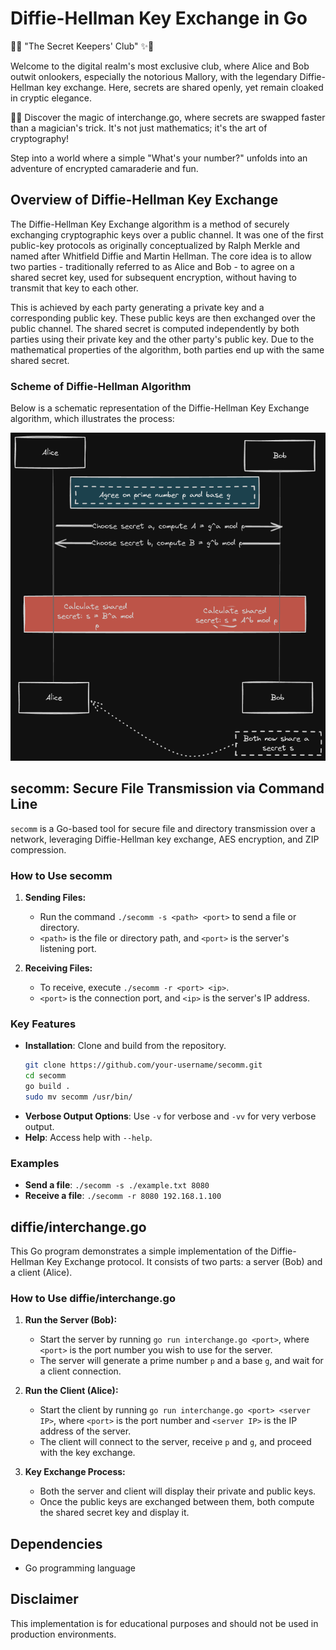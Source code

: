 # Diffie-Hellman Key Exchange in Go

🔐✨ "The Secret Keepers' Club" ✨🔐

Welcome to the digital realm's most exclusive club, where Alice and Bob outwit onlookers, especially the notorious Mallory, with the legendary Diffie-Hellman key exchange. Here, secrets are shared openly, yet remain cloaked in cryptic elegance.

🎩🐇 Discover the magic of interchange.go, where secrets are swapped faster than a magician's trick. It's not just mathematics; it's the art of cryptography!

Step into a world where a simple "What's your number?" unfolds into an adventure of encrypted camaraderie and fun.

## Overview of Diffie-Hellman Key Exchange
The Diffie-Hellman Key Exchange algorithm is a method of securely exchanging cryptographic keys over a public channel. It was one of the first public-key protocols as originally conceptualized by Ralph Merkle and named after Whitfield Diffie and Martin Hellman. The core idea is to allow two parties - traditionally referred to as Alice and Bob - to agree on a shared secret key, used for subsequent encryption, without having to transmit that key to each other.

This is achieved by each party generating a private key and a corresponding public key. These public keys are then exchanged over the public channel. The shared secret is computed independently by both parties using their private key and the other party's public key. Due to the mathematical properties of the algorithm, both parties end up with the same shared secret.

### Scheme of Diffie-Hellman Algorithm
Below is a schematic representation of the Diffie-Hellman Key Exchange algorithm, which illustrates the process:

![Diffie-Hellman Key Exchange](diffie/diffie.png)

## secomm: Secure File Transmission via Command Line

`secomm` is a Go-based tool for secure file and directory transmission over a network, leveraging Diffie-Hellman key exchange, AES encryption, and ZIP compression.

### How to Use secomm

1. **Sending Files:**
   - Run the command `./secomm -s <path> <port>` to send a file or directory.
   - `<path>` is the file or directory path, and `<port>` is the server's listening port.

2. **Receiving Files:**
   - To receive, execute `./secomm -r <port> <ip>`.
   - `<port>` is the connection port, and `<ip>` is the server's IP address.

### Key Features
- **Installation**: Clone and build from the repository. 
  ```bash
  git clone https://github.com/your-username/secomm.git
  cd secomm
  go build .
  sudo mv secomm /usr/bin/
  ```
- **Verbose Output Options**: Use `-v` for verbose and `-vv` for very verbose output.
- **Help**: Access help with `--help`.

### Examples
- **Send a file**: `./secomm -s ./example.txt 8080`
- **Receive a file**: `./secomm -r 8080 192.168.1.100`

## diffie/interchange.go
This Go program demonstrates a simple implementation of the Diffie-Hellman Key Exchange protocol. It consists of two parts: a server (Bob) and a client (Alice).

### How to Use diffie/interchange.go
1. **Run the Server (Bob):**
   - Start the server by running `go run interchange.go <port>`, where `<port>` is the port number you wish to use for the server.
   - The server will generate a prime number `p` and a base `g`, and wait for a client connection.

2. **Run the Client (Alice):**
   - Start the client by running `go run interchange.go <port> <server IP>`, where `<port>` is the port number and `<server IP>` is the IP address of the server.
   - The client will connect to the server, receive `p` and `g`, and proceed with the key exchange.

3. **Key Exchange Process:**
   - Both the server and client will display their private and public keys.
   - Once the public keys are exchanged between them, both compute the shared secret key and display it.

## Dependencies
- Go programming language

## Disclaimer
This implementation is for educational purposes and should not be used in production environments.
